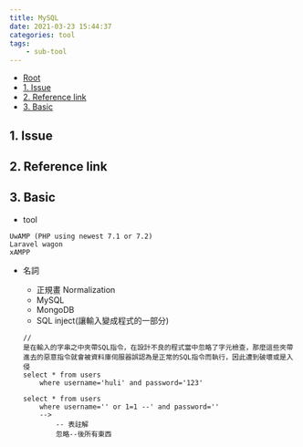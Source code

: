 ```yaml
---
title: MySQL
date: 2021-03-23 15:44:37
categories: tool
tags:
	- sub-tool
---
```



*   [Root](../README.md)
*   [1. Issue](#a1)
*   [2. Reference link](#a2)
*   [3. Basic](#a3)


<h2 id="a1">1. Issue</h2>


<h2 id="a2">2. Reference link</h2>


<h2 id="a3">3. Basic</h2>

*	tool

```
UwAMP (PHP using newest 7.1 or 7.2)
Laravel wagon
xAMPP
```

*	名詞
	*	正規畫 Normalization
	*	MySQL
	*	MongoDB
	*	SQL inject(讓輸入變成程式的一部分)

	```
	// 
	是在輸入的字串之中夾帶SQL指令，在設計不良的程式當中忽略了字元檢查，那麼這些夾帶進去的惡意指令就會被資料庫伺服器誤認為是正常的SQL指令而執行，因此遭到破壞或是入侵
	select * from users 
		where username='huli' and password='123'

	select * from users 
		where username='' or 1=1 --' and password=''
		--> 
			-- 表註解
			忽略--後所有東西
	```

